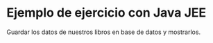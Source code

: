 Ejemplo de ejercicio con Java JEE
===================

Guardar los datos de nuestros libros en base de datos y mostrarlos.